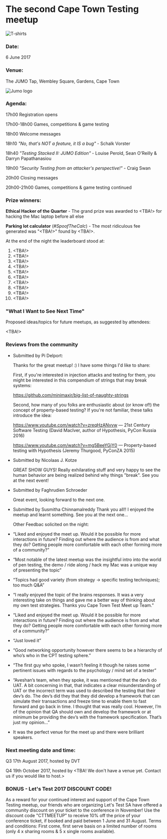 # The second Cape Town Testing meetup

![T-shirts](https://github.com/cape-town-testing/meetup/blob/master/2017-Q2/CTTM%20Shirts.jpg)

### Date: 
6 June 2017

### Venue: 
The JUMO Tap, Wembley Square, Gardens, Cape Town

![Jumo logo](https://github.com/cape-town-testing/meetup/blob/master/2017-Q2/JUMO%20logo.jpeg)

 
### Agenda:

17h00 Registration opens

17h00-18h00 Games, competitions & game testing

18h00 Welcome messages

18h10 *"No, that's NOT a feature, it IS a bug"* - Schalk Vorster

18h40 *"Testing Stacked II: JUMO Edition"* - Louise Perold, Sean O'Reilly & Darryn Papathanasiou

19h00 *"Security Testing from an attacker's perspective!"* - Craig Swan

20h00 Closing messages

20h00-21h00 Games, competitions & game testing continued


### Prize winners:

**Ethical Hacker of the Quarter** - The grand prize was awarded to <TBA!> for hacking the Mac laptop before all else

**Parking lot calculator** (*#SpoofTheCalc*) - The most ridiculous fee generated was "<TBA!>" found by <TBA!>. 

At the end of the night the leaderboard stood at:
1. <TBA!>
2. <TBA!>
3. <TBA!>
4. <TBA!>
5. <TBA!>
6. <TBA!>
7. <TBA!>
8. <TBA!>
9. <TBA!>
10. <TBA!>

### "What I Want to See Next Time"

Proposed ideas/topics for future meetups, as suggested by attendees:

<TBA!>

### Reviews from the community

- Submitted by Pi Delport:

  Thanks for the great meetup! :) I have some things I'd like to share:

  First, if you're interested in injection attacks and testing for them, you might be interested in this compendium of strings that may break systems:

  https://github.com/minimaxir/big-list-of-naughty-strings

  Second, how many of you folks are enthusiastic about (or know of!) the concept of property-based testing? If you're not  familiar, these talks introduce the idea:

  https://www.youtube.com/watch?v=zreqHzANvvw — 21st Century Software Testing (David MacIver, author of Hypothesis, PyCon   Russia 2016)

  https://www.youtube.com/watch?v=mg5BeeYGjY0 — Property-based testing with Hypothesis (Jeremy Thurgood, PyConZA 2015)


- Submitted by Nicolaas J. Kotze

  GREAT SHOW GUYS! Really exhilarating stuff and very happy to see the human behavior are being realized behind why things   "break". See you at the next event!

- Submitted by Faghrudien Schroeder

  Great event, looking forward to the next one.

- Submitted by Susmitha Chinnamalreddy
  Thank you all!! I enjoyed the meetup and learnt something. See you at the next one...
  
  Other Feedbac solicited on the night:
  
- “Liked and enjoyed the meet up. Would it be possible for more interactions in future? Finding out where the audience is  from and what they do? Getting people more comfortable with each other forming more of a community?”

- “Most notable of the latest meetup was the insightful intro into the world of pen testing, the demo / ride along / hack my Mac was a unique way of presenting the topic”

- “Topics had good variety (from strategy -> specific testing techniques); too much Q&A” 

- “I really enjoyed the topic of the brains responses. It was a very interesting take on things and gave me a better way of thinking about my own test strategies. Thanks you Cape Town Test Meet up Team.”

- “Liked and enjoyed the meet up. Would it be possible for more interactions in future? Finding out where the audience is from and what they do? Getting people more comfortable with each other forming more of a community?”

- “Just loved it”

- “Good networking opportunity however there seems to be a hierarchy of who’s who in the CPT testing sphere.”

- “The first guy who spoke, I wasn’t feeling it though he raises some pertinent issues with regards to the psychology / mind set of a tester”

- “Aveshan’s team, when they spoke, it was mentioned that the dev’s do UAT. A bit concerning in that, that indicates a clear misunderstanding of UAT or the incorrect term was used to described the testing that their dev’s do. The dev’s did they that they did develop a framework that can simulate their transactions and freeze time to enable them to fast forward and go back in time. I thought that was really cool. However, I’m of the opinion that QA should own and develop the framework or at minimum be providing the dev’s with the framework specification. That’s just my opinion…”

- It was the perfect venue for the meet up and there were brilliant speakers.


### Next meeting date and time:

Q3 17th August 2017, hosted by DVT

Q4 19th October 2017, hosted by <TBA! We don't have a venue yet. Contact us if you would like to host.>

### BONUS - Let's Test 2017 DISCOUNT CODE!
As a reward for your continued interest and support of the Cape Town Testing meetup, our friends who are organizing Let's Test SA have offered a community discount on your ticket to the conference in November!
Use the discount code "CTTMEETUP" to receive 10% off the price of your conference ticket, if booked and paid between 1 June and 31 August.
Terms and conditions: First come, first serve basis on a limited number of rooms (only 4 x sharing rooms & 5 x single rooms available). 
